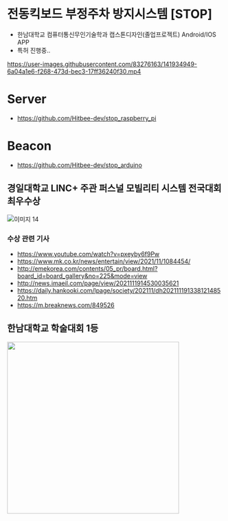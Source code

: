 # 전동킥보드 부정주차 방지시스템 [STOP]

- 한남대학교 컴퓨터통신무인기술학과 캡스톤디자인(졸업프로젝트) Android/IOS APP
- 특허 진행중..


https://user-images.githubusercontent.com/83276163/141934949-6a04a1e6-f268-473d-bec3-17ff36240f30.mp4


# Server
 - https://github.com/Hitbee-dev/stop_raspberry_pi

# Beacon
 - https://github.com/Hitbee-dev/stop_arduino

## 경일대학교 LINC+ 주관 퍼스널 모빌리티 시스템 전국대회 최우수상
![이미지 14](https://user-images.githubusercontent.com/83276163/143438613-1a949128-a8b6-4da9-8558-f3055fae46f5.png)

### 수상 관련 기사
- https://www.youtube.com/watch?v=pxeyby6f9Pw
- https://www.mk.co.kr/news/entertain/view/2021/11/1084454/
- http://emekorea.com/contents/05_pr/board.html?board_id=board_gallery&no=225&mode=view
- http://news.imaeil.com/page/view/2021111914530035621
- https://daily.hankooki.com/lpage/society/202111/dh20211119133812148520.htm
- https://m.breaknews.com/849526

## 한남대학교 학술대회 1등
<img src = "https://user-images.githubusercontent.com/83276163/143820681-143b2e5f-22f1-4de8-b1b8-0c0986cfe6b3.png" width="400px">
